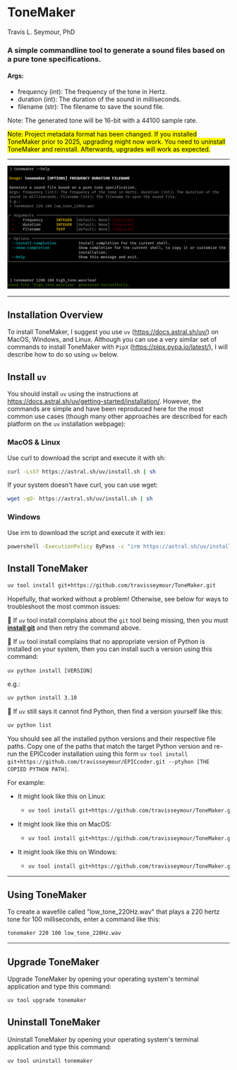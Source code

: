 # ToneMaker

Travis L. Seymour, PhD

### A simple commandline tool to generate a sound files based on a pure tone specifications.

#### Args:

- frequency (int): The frequency of the tone in Hertz.
- duration (int): The duration of the sound in milliseconds.
- filename (str): The filename to save the sound file.

Note: The generated tone will be 16-bit with a 44100 sample rate.

<mark>Note: Project metadata format has been changed. If you installed ToneMaker prior to 2025, upgrading might now work. You need to uninstall ToneMaker and reinstall. Afterwards, upgrades will work as expected.

---

![screenshot.png](screenshot.png)

---

## Installation Overview

To install ToneMaker, I suggest you use `uv` (https://docs.astral.sh/uv/) on MacOS, Windows, and Linux. Although you can use a very similar set of commands to install ToneMaker with `PipX` (https://pipx.pypa.io/latest/), I will describe how to do so using `uv` below.

## Install `uv`

You should install `uv` using the instructions at https://docs.astral.sh/uv/getting-started/installation/. However, the commands are simple and have been reproduced here for the most common use cases (though many other approaches are described for each platform on the `uv` installation webpage):

### MacOS & Linux

Use curl to download the script and execute it with sh:

```bash
curl -LsSf https://astral.sh/uv/install.sh | sh
```

If your system doesn't have curl, you can use wget:

```bash
wget -qO- https://astral.sh/uv/install.sh | sh
```

### Windows

Use irm to download the script and execute it with iex:

```bash
powershell -ExecutionPolicy ByPass -c "irm https://astral.sh/uv/install.ps1 | iex"
```

## Install ToneMaker

```bash
uv tool install git+https://github.com/travisseymour/ToneMaker.git
```

Hopefully, that worked without a problem! Otherwise, see below for ways to troubleshoot the most common issues:

🚩 If `uv` tool install complains about the `git` tool being missing, then you must [**install git**](https://git-scm.com/downloads) and then retry the command above.

🚩 If `uv` tool install complains that no appropriate version of Python is installed on your system, then you can install such a version using this command:

`uv python install [VERSION]`

e.g.:

```bash
uv python install 3.10
```

🚩 If `uv` still says it cannot find Python, then find a version yourself like this:

```bash
uv python list
```

You should see all the installed python versions and their respective file paths. Copy one of the paths that match the target Python version and re-run the EPICcoder installation using this form `uv tool install git+https://github.com/travisseymour/EPICcoder.git --ptyhon [THE COPIED PYTHON PATH]`.

For example:

- It might look like this on Linux:
  - ```bash
    uv tool install git+https://github.com/travisseymour/ToneMaker.git --python .local/share/uv/python/cpython-3.10.14-linux-x86_64-gnu/bin/python3
    ```
- It might look like this on MacOS:
  - ```bash
    uv tool install git+https://github.com/travisseymour/ToneMaker.git --python .local/share/uv/python/cpython-3.12.7-macos-x86_64-none/bin/python3
    ```
- It might look like this on Windows:
  - ```bash
    uv tool install git+https://github.com/travisseymour/ToneMaker.git --python AppData\Roaming\uv\python\cpython-3.11.9-windows-x86_64-none\python.exe
    ```

--- 

## Using ToneMaker

To create a wavefile called "low_tone_220Hz.wav" that plays a 220 hertz tone for 100 milliseconds, enter a command like this:

```bash
tonemaker 220 100 low_tone_220Hz.wav
```

---

## Upgrade ToneMaker

Upgrade ToneMaker by opening your operating system's terminal application and type this command:

```bash
uv tool upgrade tonemaker
```

## Uninstall ToneMaker

Uninstall ToneMaker by opening your operating system's terminal application and type this command:

```bash
uv tool uninstall tonemaker
```
